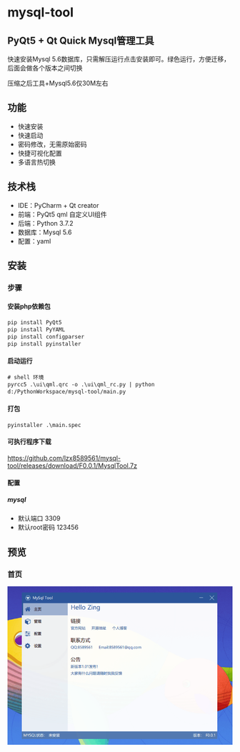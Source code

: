 # mysql-tool
PyQt5 + Qt Quick Mysql管理工具
--------
快速安装Mysql 5.6数据库，只需解压运行点击安装即可。绿色运行，方便迁移，后面会做各个版本之间切换

压缩之后工具+Mysql5.6仅30M左右
## 功能
- 快速安装
- 快速启动
- 密码修改，无需原始密码
- 快捷可视化配置
- 多语言热切换
## 技术栈
- IDE：PyCharm + Qt creator
- 前端：PyQt5 qml 自定义UI组件
- 后端：Python 3.7.2
- 数据库：Mysql 5.6
- 配置：yaml

## 安装
### 步骤
#### 安装php依赖包
```
pip install PyQt5
pip install PyYAML
pip install configparser
pip install pyinstaller
```
#### 启动运行
````
# shell 环境
pyrcc5 .\ui\qml.qrc -o .\ui\qml_rc.py | python d:/PythonWorkspace/mysql-tool/main.py
````
#### 打包
````
pyinstaller .\main.spec
````
#### 可执行程序下载
https://github.com/lzx8589561/mysql-tool/releases/download/F0.0.1/MysqlTool.7z

#### 配置
##### mysql
- 默认端口 3309
- 默认root密码 123456

## 预览
### 首页
![预览图](preview/demo.gif)

